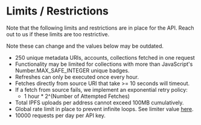 # Limits / Restrictions

Note that the following limits and restrictions are in place for the API. Reach out to us if these limits are too restrictive.

Note these can change and the values below may be outdated.

* 250 unique metadata URIs, accounts, collections fetched in one request
* Functionality may be limited for collections with more than JavaScript's Number.MAX\_SAFE\_INTEGER unique badges.
* Refreshes can only be executed once every hour.
* Fetches directly from source URI that take >= 10 seconds will timeout.
* If a fetch from source fails, we implement an exponential retry policy:&#x20;
  * 1 hour \* 2^(Number of Attempted Fetches)
* Total IPFS uploads per address cannot exceed 100MB cumulatively.
* Global rate limit in place to prevent infinite loops. See limiter value [here](https://github.com/BitBadges/bitbadges-indexer/blob/master/src/indexer.ts).
* 10000 requests per day per API key.
